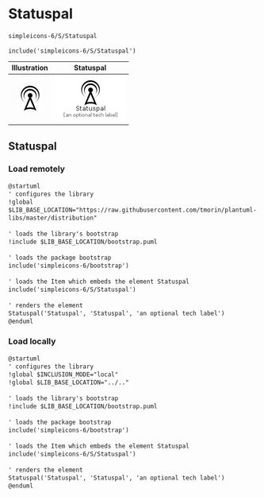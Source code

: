 # Statuspal


```text
simpleicons-6/S/Statuspal
```

```text
include('simpleicons-6/S/Statuspal')
```



| Illustration | Statuspal |
| :---: | :---: |
| ![illustration for Illustration](../../simpleicons-6/S/Statuspal.png) | ![illustration for Statuspal](../../simpleicons-6/S/Statuspal.Local.png) |




## Statuspal

### Load remotely
```plantuml
@startuml
' configures the library
!global $LIB_BASE_LOCATION="https://raw.githubusercontent.com/tmorin/plantuml-libs/master/distribution"

' loads the library's bootstrap
!include $LIB_BASE_LOCATION/bootstrap.puml

' loads the package bootstrap
include('simpleicons-6/bootstrap')

' loads the Item which embeds the element Statuspal
include('simpleicons-6/S/Statuspal')

' renders the element
Statuspal('Statuspal', 'Statuspal', 'an optional tech label')
@enduml
```

### Load locally
```plantuml
@startuml
' configures the library
!global $INCLUSION_MODE="local"
!global $LIB_BASE_LOCATION="../.."

' loads the library's bootstrap
!include $LIB_BASE_LOCATION/bootstrap.puml

' loads the package bootstrap
include('simpleicons-6/bootstrap')

' loads the Item which embeds the element Statuspal
include('simpleicons-6/S/Statuspal')

' renders the element
Statuspal('Statuspal', 'Statuspal', 'an optional tech label')
@enduml
```

